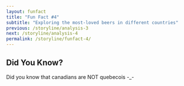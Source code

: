 ```yaml
---
layout: funfact
title: "Fun Fact #4"
subtitle: "Exploring the most-loved beers in different countries"
previous: /storyline/analysis-3
next: /storyline/analysis-4
permalink: /storyline/funfact-4/
---
```



## Did You Know?
Did you know that canadians are NOT quebecois -_-



